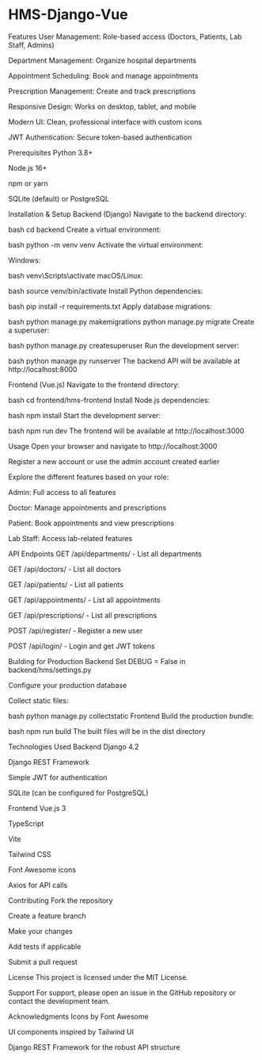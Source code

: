 # HMS-Django-Vue
Features
User Management: Role-based access (Doctors, Patients, Lab Staff, Admins)

Department Management: Organize hospital departments

Appointment Scheduling: Book and manage appointments

Prescription Management: Create and track prescriptions

Responsive Design: Works on desktop, tablet, and mobile

Modern UI: Clean, professional interface with custom icons

JWT Authentication: Secure token-based authentication

Prerequisites
Python 3.8+

Node.js 16+

npm or yarn

SQLite (default) or PostgreSQL

Installation & Setup
Backend (Django)
Navigate to the backend directory:

bash
cd backend
Create a virtual environment:

bash
python -m venv venv
Activate the virtual environment:

Windows:

bash
venv\Scripts\activate
macOS/Linux:

bash
source venv/bin/activate
Install Python dependencies:

bash
pip install -r requirements.txt
Apply database migrations:

bash
python manage.py makemigrations
python manage.py migrate
Create a superuser:

bash
python manage.py createsuperuser
Run the development server:

bash
python manage.py runserver
The backend API will be available at http://localhost:8000

Frontend (Vue.js)
Navigate to the frontend directory:

bash
cd frontend/hms-frontend
Install Node.js dependencies:

bash
npm install
Start the development server:

bash
npm run dev
The frontend will be available at http://localhost:3000

Usage
Open your browser and navigate to http://localhost:3000

Register a new account or use the admin account created earlier

Explore the different features based on your role:

Admin: Full access to all features

Doctor: Manage appointments and prescriptions

Patient: Book appointments and view prescriptions

Lab Staff: Access lab-related features

API Endpoints
GET /api/departments/ - List all departments

GET /api/doctors/ - List all doctors

GET /api/patients/ - List all patients

GET /api/appointments/ - List all appointments

GET /api/prescriptions/ - List all prescriptions

POST /api/register/ - Register a new user

POST /api/login/ - Login and get JWT tokens

Building for Production
Backend
Set DEBUG = False in backend/hms/settings.py

Configure your production database

Collect static files:

bash
python manage.py collectstatic
Frontend
Build the production bundle:

bash
npm run build
The built files will be in the dist directory

Technologies Used
Backend
Django 4.2

Django REST Framework

Simple JWT for authentication

SQLite (can be configured for PostgreSQL)

Frontend
Vue.js 3

TypeScript

Vite

Tailwind CSS

Font Awesome icons

Axios for API calls

Contributing
Fork the repository

Create a feature branch

Make your changes

Add tests if applicable

Submit a pull request

License
This project is licensed under the MIT License.

Support
For support, please open an issue in the GitHub repository or contact the development team.

Acknowledgments
Icons by Font Awesome

UI components inspired by Tailwind UI

Django REST Framework for the robust API structure
